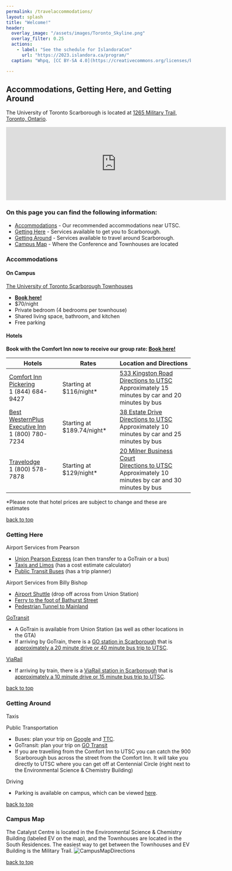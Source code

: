 ```yaml
---
permalink: /travelaccommodations/
layout: splash
title: "Welcome!"
header:
  overlay_image: "/assets/images/Toronto_Skyline.png"
  overlay_filter: 0.25
  actions:
    - label: "See the schedule for IslandoraCon" 
      url: "https://2023.islandora.ca/program/"
  caption: "Whpq, [CC BY-SA 4.0](https://creativecommons.org/licenses/by-sa/4.0), via Wikimedia Commons"

---
```


## <a name="top"/> Accommodations, Getting Here, and Getting Around

The University of Toronto Scarborough is located at [1265 Military Trail, Toronto, Ontario](https://goo.gl/maps/EpzbEp3CPgyy6kxK9).
<iframe src="https://www.google.com/maps/embed?pb=!1m18!1m12!1m3!1d2880.509810820747!2d-79.1873806!3d43.7830333!2m3!1f0!2f0!3f0!3m2!1i1024!2i768!4f13.1!3m3!1m2!1s0x89d4da6fb7abd57f%3A0xbb656e0169887bac!2sUniversity%20of%20Toronto%20Scarborough!5e0!3m2!1sen!2sca!4v1675196106252!5m2!1sen!2sca" width="600" height="200" style="border:0;" allowfullscreen="" loading="lazy" referrerpolicy="no-referrer-when-downgrade"></iframe>

### On this page you can find the following information: 

* [Accommodations](#Accommodations) - Our recommended accommodations near UTSC.
* [Getting Here](#Getting-Here) - Services available to get you to Scarborough.
* [Getting Around](#Getting-Around) - Services available to travel around Scarborough. 
* [Campus Map](#Campus-Map) - Where the Conference and Townhouses are located

### <a name="Accommodations"/> Accommodations

#### On Campus

[The University of Toronto Scarborough Townhouses](https://utsc.utoronto.ca/residences/townhouses#:~:text=There%20are%2013%20townhouse%20halls,site%20in%20a%20new%20window%20.)

* **[Book here!](https://forms.office.com/r/vK7ttCRC8k)**
* $70/night
* Private bedroom (4 bedrooms per townhouse)
* Shared living space, bathroom, and kitchen
* Free parking


#### Hotels
**Book with the Comfort Inn now to receive our group rate: [Book here!](https://www.choicehotels.com/reservations/groups/FS62Q3)**

| Hotels | Rates | Location and Directions |
|---|---|---|
| [Comfort Inn Pickering](https://www.reservations.com/hotel/comfort-inn-pickering-on?rmcid=dsa&utm_source=googleads&gclid=CjwKCAiAoL6eBhA3EiwAXDom5n9sCxFV2S00hIxgV6YwXTEnK2DUaom1Rs9hC_HVU633wpqCDVXtkxoC0TQQAvD_BwE) <br> 1 (844) 684-9427 | Starting at $116/night* | [533 Kingston Road](https://goo.gl/maps/bhCJRNYSiqH95L6S9) <br> [Directions to UTSC](https://goo.gl/maps/1HKmVV46Jr3evSkL7) <br> Approximately 15 minutes by car and 20 minutes by bus |
| [Best WesternPlus Executive Inn](https://www.bestwestern.com/en_US/book/hotel-rooms.66088.html?iata=00171890&ssob=BLBWI0003G&cid=BLBWI0003G:yext:website:66088) <br> 1 (800) 780-7234 | Starting at $189.74/night* | [38 Estate Drive](https://goo.gl/maps/LkieqDZK4NWXKeRDA) <br> [Directions to UTSC](https://goo.gl/maps/KurPSSgDFfkvMYcb6) <br> Approximately 10 minutes by car and 25 minutes by bus |
| [Travelodge](https://www.wyndhamhotels.com/en-ca/travelodge) <br> 1 (800) 578-7878 | Starting at $129/night* | [20 Milner Business Court](https://goo.gl/maps/7dBthKkwdAEyU7Bw6) <br> [Directions to UTSC](https://goo.gl/maps/ux9svXPmx7zUsxcx6) <br> Approximately 10 minutes by car and 30 minutes by bus |

*Please note that hotel prices are subject to change and these are estimates

[back to top](#top)

### <a name="Getting-Here"/> Getting Here 

Airport Services from Pearson

* [Union Pearson Express](https://www.torontopearson.com/en/transportation-and-parking/up-express) (can then transfer to a GoTrain or a bus)
* [Taxis and Limos](https://www.torontopearson.com/en/transportation-and-parking/taxis-and-limos) (has a cost estimate calculator)
* [Public Transit Buses](https://www.torontopearson.com/en/transportation-and-parking/public-transit-buses) (has a trip planner)

Airport Services from Billy Bishop

* [Airport Shuttle](https://www.nieuport.com/shuttle-bus-tracker) (drop off across from Union Station)
* [Ferry to the foot of Bathurst Street](https://www.billybishopairport.com/to-from/ferry)
* [Pedestrian Tunnel to Mainland](https://www.billybishopairport.com/to-from/pedestrian-tunnel)

[GoTransit](https://www.gotransit.com/en/)

* A GoTrain is available from Union Station (as well as other locations in the GTA)
* If arriving by GoTrain, there is a [GO station in Scarborough](https://www.gotransit.com/en/find-a-station-or-stop/sc/station-details) that is [approximately a 20 minute drive or 40 minute bus trip to UTSC](https://goo.gl/maps/ditMqmrxzyPsAzxv8).

[ViaRail](https://www.viarail.ca/en)

* If arriving by train, there is a [ViaRail station in Scarborough](https://www.viarail.ca/en/explore-our-destinations/stations/ontario/guildwood) that is [approximately a 10 minute drive or 15 minute bus trip to UTSC](https://goo.gl/maps/tgEmwkiK8ce3WDmN7). 

[back to top](#top)

### <a name="Getting-Around"/> Getting Around


Taxis


Public Transportation

* Buses: plan your trip on [Google](https://www.google.com/maps/dir/University+of+Toronto+Scarborough,+1265+Military+Trail,+Scarborough,+ON+M1C+1A4/Union,+55+Front+St+W,+Toronto,+ON+M5J+1E6/@43.7827635,-79.2016937,14.75z/data=!4m14!4m13!1m5!1m1!1s0x89d4da6fb7abd57f:0xbb656e0169887bac!2m2!1d-79.1873806!2d43.7830333!1m5!1m1!1s0x882b34d334933a71:0x63d8a0ae303a1e65!2m2!1d-79.3806321!2d43.6452417!3e3) and [TTC](https://www.ttc.ca/routes-and-schedules#/).
* GoTransit: plan your trip on [GO Transit](https://www.gotransit.com/en/trip-planning/plan-your-trip) 
* If you are travelling from the Comfort Inn to UTSC you can catch the 900 Scarborough bus across the street from the Comfort Inn. It will take you directly to UTSC where you can get off at Centennial Circle (right next to the Environmental Science & Chemistry Building)


Driving

* Parking is available on campus, which can be viewed [here](https://www.utsc.utoronto.ca/home/parking-utsc).

[back to top](#top)

### <a name="Campus-Map"/> Campus Map
The Catalyst Centre is located in the Environmental Science & Chemistry Building (labeled EV on the map), and the Townhouses are located in the South Residences. The easiest way to get between the Townhouses and EV Building is the Military Trail.
![CampusMapDirections](https://github.com/islandora-community/IslandoraCon2023/assets/122306010/44b21e79-f873-4f01-aef7-5421f8a0e956)

[back to top](#top)
